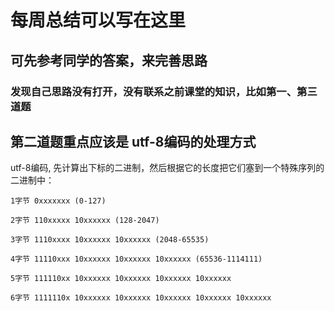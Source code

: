 # 每周总结可以写在这里

## 可先参考同学的答案，来完善思路
### 发现自己思路没有打开，没有联系之前课堂的知识，比如第一、第三道题

## 第二道题重点应该是 utf-8编码的处理方式
utf-8编码, 先计算出下标的二进制，然后根据它的长度把它们塞到一个特殊序列的二进制中：

	1字节 0xxxxxxx (0-127)

	2字节 110xxxxx 10xxxxxx (128-2047)

	3字节 1110xxxx 10xxxxxx 10xxxxxx (2048-65535)

	4字节 11110xxx 10xxxxxx 10xxxxxx 10xxxxxx (65536-1114111)

	5字节 111110xx 10xxxxxx 10xxxxxx 10xxxxxx 10xxxxxx

	6字节 1111110x 10xxxxxx 10xxxxxx 10xxxxxx 10xxxxxx 10xxxxxx

